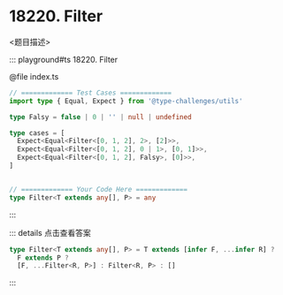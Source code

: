 # 18220. Filter

<题目描述>

::: playground#ts 18220. Filter

@file index.ts

```ts
// ============= Test Cases =============
import type { Equal, Expect } from '@type-challenges/utils'

type Falsy = false | 0 | '' | null | undefined

type cases = [
  Expect<Equal<Filter<[0, 1, 2], 2>, [2]>>,
  Expect<Equal<Filter<[0, 1, 2], 0 | 1>, [0, 1]>>,
  Expect<Equal<Filter<[0, 1, 2], Falsy>, [0]>>,
]


// ============= Your Code Here =============
type Filter<T extends any[], P> = any
```

:::

::: details 点击查看答案

```ts
type Filter<T extends any[], P> = T extends [infer F, ...infer R] ?
  F extends P ?
  [F, ...Filter<R, P>] : Filter<R, P> : []
```

:::
